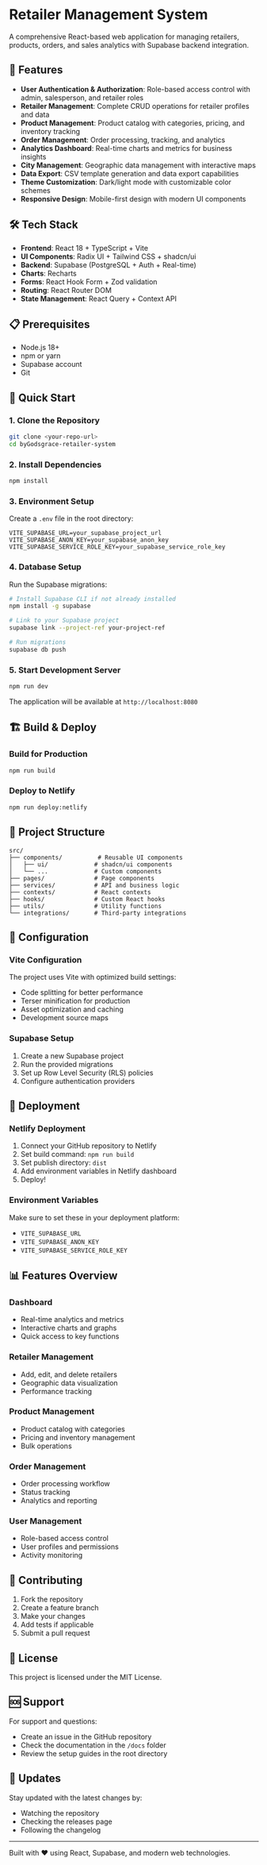# Retailer Management System

A comprehensive React-based web application for managing retailers, products, orders, and sales analytics with Supabase backend integration.

## 🚀 Features

- **User Authentication & Authorization**: Role-based access control with admin, salesperson, and retailer roles
- **Retailer Management**: Complete CRUD operations for retailer profiles and data
- **Product Management**: Product catalog with categories, pricing, and inventory tracking
- **Order Management**: Order processing, tracking, and analytics
- **Analytics Dashboard**: Real-time charts and metrics for business insights
- **City Management**: Geographic data management with interactive maps
- **Data Export**: CSV template generation and data export capabilities
- **Theme Customization**: Dark/light mode with customizable color schemes
- **Responsive Design**: Mobile-first design with modern UI components

## 🛠️ Tech Stack

- **Frontend**: React 18 + TypeScript + Vite
- **UI Components**: Radix UI + Tailwind CSS + shadcn/ui
- **Backend**: Supabase (PostgreSQL + Auth + Real-time)
- **Charts**: Recharts
- **Forms**: React Hook Form + Zod validation
- **Routing**: React Router DOM
- **State Management**: React Query + Context API

## 📋 Prerequisites

- Node.js 18+ 
- npm or yarn
- Supabase account
- Git

## 🚀 Quick Start

### 1. Clone the Repository

```bash
git clone <your-repo-url>
cd byGodsgrace-retailer-system
```

### 2. Install Dependencies

```bash
npm install
```

### 3. Environment Setup

Create a `.env` file in the root directory:

```env
VITE_SUPABASE_URL=your_supabase_project_url
VITE_SUPABASE_ANON_KEY=your_supabase_anon_key
VITE_SUPABASE_SERVICE_ROLE_KEY=your_supabase_service_role_key
```

### 4. Database Setup

Run the Supabase migrations:

```bash
# Install Supabase CLI if not already installed
npm install -g supabase

# Link to your Supabase project
supabase link --project-ref your-project-ref

# Run migrations
supabase db push
```

### 5. Start Development Server

```bash
npm run dev
```

The application will be available at `http://localhost:8080`

## 🏗️ Build & Deploy

### Build for Production

```bash
npm run build
```

### Deploy to Netlify

```bash
npm run deploy:netlify
```

## 📁 Project Structure

```
src/
├── components/          # Reusable UI components
│   ├── ui/             # shadcn/ui components
│   └── ...             # Custom components
├── pages/              # Page components
├── services/           # API and business logic
├── contexts/           # React contexts
├── hooks/              # Custom React hooks
├── utils/              # Utility functions
└── integrations/       # Third-party integrations
```

## 🔧 Configuration

### Vite Configuration

The project uses Vite with optimized build settings:
- Code splitting for better performance
- Terser minification for production
- Asset optimization and caching
- Development source maps

### Supabase Setup

1. Create a new Supabase project
2. Run the provided migrations
3. Set up Row Level Security (RLS) policies
4. Configure authentication providers

## 🚀 Deployment

### Netlify Deployment

1. Connect your GitHub repository to Netlify
2. Set build command: `npm run build`
3. Set publish directory: `dist`
4. Add environment variables in Netlify dashboard
5. Deploy!

### Environment Variables

Make sure to set these in your deployment platform:

- `VITE_SUPABASE_URL`
- `VITE_SUPABASE_ANON_KEY`
- `VITE_SUPABASE_SERVICE_ROLE_KEY`

## 📊 Features Overview

### Dashboard
- Real-time analytics and metrics
- Interactive charts and graphs
- Quick access to key functions

### Retailer Management
- Add, edit, and delete retailers
- Geographic data visualization
- Performance tracking

### Product Management
- Product catalog with categories
- Pricing and inventory management
- Bulk operations

### Order Management
- Order processing workflow
- Status tracking
- Analytics and reporting

### User Management
- Role-based access control
- User profiles and permissions
- Activity monitoring

## 🤝 Contributing

1. Fork the repository
2. Create a feature branch
3. Make your changes
4. Add tests if applicable
5. Submit a pull request

## 📝 License

This project is licensed under the MIT License.

## 🆘 Support

For support and questions:
- Create an issue in the GitHub repository
- Check the documentation in the `/docs` folder
- Review the setup guides in the root directory

## 🔄 Updates

Stay updated with the latest changes by:
- Watching the repository
- Checking the releases page
- Following the changelog

---

Built with ❤️ using React, Supabase, and modern web technologies.
